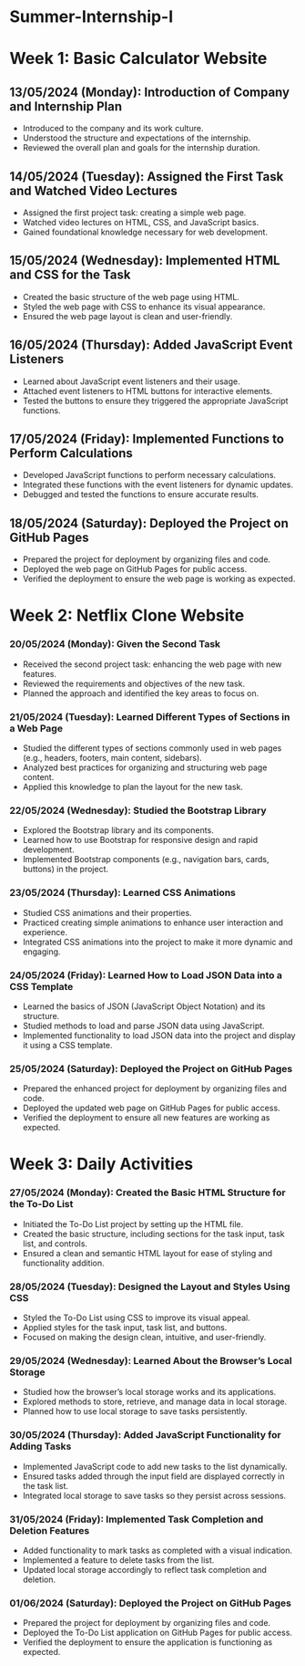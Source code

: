 # Summer-Internship-I

# Week 1: Basic Calculator Website

## 13/05/2024 (Monday): Introduction of Company and Internship Plan
- Introduced to the company and its work culture.
- Understood the structure and expectations of the internship.
- Reviewed the overall plan and goals for the internship duration.

## 14/05/2024 (Tuesday): Assigned the First Task and Watched Video Lectures
- Assigned the first project task: creating a simple web page.
- Watched video lectures on HTML, CSS, and JavaScript basics.
- Gained foundational knowledge necessary for web development.

## 15/05/2024 (Wednesday): Implemented HTML and CSS for the Task
- Created the basic structure of the web page using HTML.
- Styled the web page with CSS to enhance its visual appearance.
- Ensured the web page layout is clean and user-friendly.

## 16/05/2024 (Thursday): Added JavaScript Event Listeners
- Learned about JavaScript event listeners and their usage.
- Attached event listeners to HTML buttons for interactive elements.
- Tested the buttons to ensure they triggered the appropriate JavaScript functions.

## 17/05/2024 (Friday): Implemented Functions to Perform Calculations
- Developed JavaScript functions to perform necessary calculations.
- Integrated these functions with the event listeners for dynamic updates.
- Debugged and tested the functions to ensure accurate results.

## 18/05/2024 (Saturday): Deployed the Project on GitHub Pages
- Prepared the project for deployment by organizing files and code.
- Deployed the web page on GitHub Pages for public access.
- Verified the deployment to ensure the web page is working as expected.

# Week 2: Netflix Clone Website

### 20/05/2024 (Monday): Given the Second Task
- Received the second project task: enhancing the web page with new features.
- Reviewed the requirements and objectives of the new task.
- Planned the approach and identified the key areas to focus on.

### 21/05/2024 (Tuesday): Learned Different Types of Sections in a Web Page
- Studied the different types of sections commonly used in web pages (e.g., headers, footers, main content, sidebars).
- Analyzed best practices for organizing and structuring web page content.
- Applied this knowledge to plan the layout for the new task.

### 22/05/2024 (Wednesday): Studied the Bootstrap Library
- Explored the Bootstrap library and its components.
- Learned how to use Bootstrap for responsive design and rapid development.
- Implemented Bootstrap components (e.g., navigation bars, cards, buttons) in the project.

### 23/05/2024 (Thursday): Learned CSS Animations
- Studied CSS animations and their properties.
- Practiced creating simple animations to enhance user interaction and experience.
- Integrated CSS animations into the project to make it more dynamic and engaging.

### 24/05/2024 (Friday): Learned How to Load JSON Data into a CSS Template
- Learned the basics of JSON (JavaScript Object Notation) and its structure.
- Studied methods to load and parse JSON data using JavaScript.
- Implemented functionality to load JSON data into the project and display it using a CSS template.

### 25/05/2024 (Saturday): Deployed the Project on GitHub Pages
- Prepared the enhanced project for deployment by organizing files and code.
- Deployed the updated web page on GitHub Pages for public access.
- Verified the deployment to ensure all new features are working as expected.

# Week 3: Daily Activities

### 27/05/2024 (Monday): Created the Basic HTML Structure for the To-Do List
- Initiated the To-Do List project by setting up the HTML file.
- Created the basic structure, including sections for the task input, task list, and controls.
- Ensured a clean and semantic HTML layout for ease of styling and functionality addition.

### 28/05/2024 (Tuesday): Designed the Layout and Styles Using CSS
- Styled the To-Do List using CSS to improve its visual appeal.
- Applied styles for the task input, task list, and buttons.
- Focused on making the design clean, intuitive, and user-friendly.

### 29/05/2024 (Wednesday): Learned About the Browser’s Local Storage
- Studied how the browser’s local storage works and its applications.
- Explored methods to store, retrieve, and manage data in local storage.
- Planned how to use local storage to save tasks persistently.

### 30/05/2024 (Thursday): Added JavaScript Functionality for Adding Tasks
- Implemented JavaScript code to add new tasks to the list dynamically.
- Ensured tasks added through the input field are displayed correctly in the task list.
- Integrated local storage to save tasks so they persist across sessions.

### 31/05/2024 (Friday): Implemented Task Completion and Deletion Features
- Added functionality to mark tasks as completed with a visual indication.
- Implemented a feature to delete tasks from the list.
- Updated local storage accordingly to reflect task completion and deletion.

### 01/06/2024 (Saturday): Deployed the Project on GitHub Pages
- Prepared the project for deployment by organizing files and code.
- Deployed the To-Do List application on GitHub Pages for public access.
- Verified the deployment to ensure the application is functioning as expected.
